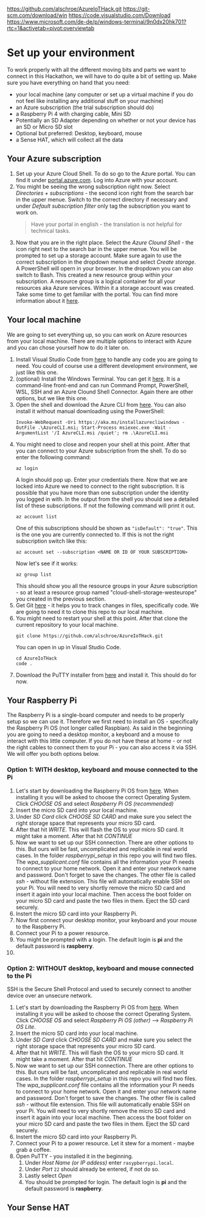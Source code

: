 https://github.com/alschroe/AzureIoTHack.git
https://git-scm.com/download/win
https://code.visualstudio.com/Download
https://www.microsoft.com/de-de/p/windows-terminal/9n0dx20hk701?rtc=1&activetab=pivot:overviewtab

# Set up your environment

To work properly with all the different moving bits and parts we want to connect in this Hackathon, we will have to do quite a bit of setting up. Make sure you have everything on hand that you need:
- your local machine (any computer or set up a virtual machine if you do not feel like installing any additional stuff on your machine)
- an Azure subscription (the trial subscription should do)
- a Raspberry Pi 4 with charging cable, Mini SD
- Potentially an SD Adapter depending on whether or not your device has an SD or Micro SD slot
- Optional but preferred: Desktop, keyboard, mouse
- a Sense HAT, which will collect all the data

## Your Azure subscription
1. Set up your Azure Cloud Shell. To do so go to the Azure portal. You can find it under [portal.azure.com](https://portal.azure.com). Log into Azure with your account. 
1. You might be seeing the wrong subscription right now. Select *Directories + subscriptions* - the second icon right from the search bar in the upper menue. Switch to the correct directory if necessary and under *Default subscription filter* only tag the subscription you want to work on.
    > Have your portal in english - the translation is not helpful for technical tasks.
1. Now that you are in the right place. Select the *Azure Clound Shell* - the icon right next to the search bar in the upper menue. You will be prompted to set up a storage account. Make sure again to use the correct subscription in the dropdown menue and select *Create storage*. A PowerShell will opern in your browser. In the dropdown you can also switch to Bash.
    This created a new resource group within your subscription. A resource group is a logical container for all your resources aka Azure services. Within it a storage account was created.
Take some time to get familiar with the portal. You can find more information about it [here](https://docs.microsoft.com/en-us/azure/azure-portal/azure-portal-overview).

## Your local machine
We are going to set everything up, so you can work on Azure resources from your local machine. There are multiple options to interact with Azure and you can chose yourself how to do it later on.
1. Install Visual Studio Code from [here](https://code.visualstudio.com/Download) to handle any code you are going to need. You could of course use a different development environment, we just like this one.
1. (optional) Install the Windows Terminal. You can get it [here](https://www.microsoft.com/en-us/p/windows-terminal/9n0dx20hk701?activetab=pivot:overviewtab). It is a command-line front-end and can run Command Prompt, PowerShell, WSL, SSH and an Azure Clound Shell Connector. Again there are other options, but we like this one.
1. Open the shell and download the Azure CLI from [here](https://docs.microsoft.com/en-us/cli/azure/install-azure-cli-windows?tabs=azure-cli). You can also install it without manual downloading using the PowerShell:
    ```shell
    Invoke-WebRequest -Uri https://aka.ms/installazurecliwindows -OutFile .\AzureCLI.msi; Start-Process msiexec.exe -Wait -ArgumentList '/I AzureCLI.msi /quiet'; rm .\AzureCLI.msi
    ```
1. You might need to close and reopen your shell at this point. After that you can connect to your Azure subscription from the shell. To do so enter the following command:
    ```shell
    az login
    ```
    A login should pop up. Enter your credentials there. Now that we are locked into Azure we need to connect to the right subscription. It is possible that you have more than one subscription under the identity you logged in with. In the output from the shell you should see a detailed list of these subscriptions. If not the following command will print it out.
    ```shell
    az account list
    ```
    One of this subscriptions should be shown as ```"isDefault": "true"```. This is the one you are currently connected to. If this is not the right subscription switch like this:
    ```shell
    az account set --subscription <NAME OR ID OF YOUR SUBSCRIPTION>
    ``` 
    Now let's see if it works:
    ```shell
    az group list
    ```
    This should show you all the resource groups in your Azure subscription - so at least a resource group named "cloud-shell-storage-westeurope" you created in the previous section.
1. Get Git [here](https://git-scm.com/downloads) - it helps you to track changes in files, specifically code. We are going to need it to clone this repo to our local machine.
1. You might need to restart your shell at this point. After that clone the current repository to your local machine.
    ```shell
    git clone https://github.com/alschroe/AzureIoTHack.git
    ```
    You can open in up in Visual Studio Code.
    ```shell
    cd AzureIoTHack
    code .
    ```
1. Download the PuTTY installer from [here](https://www.chiark.greenend.org.uk/~sgtatham/putty/latest.html) and install it.
This should do for now.

## Your Raspberry Pi
The Raspberry Pi is a single-board computer and needs to be properly setup so we can use it. Therefore we first need to install an OS - specifically the Raspberry Pi OS (not longer called Raspbian). As said in the beginning you are going to need a desktop monitor, a keyboard and a mouse to interact with this little computer. If you do not have these at home - or not the right cables to connect them to your Pi - you can also access it via SSH. We will offer you both options below.

### Option 1: WITH desktop, keyboard and mouse connected to the Pi
1. Let's start by downloading the Raspberry Pi OS from [here](https://www.raspberrypi.org/downloads.../). When installing it you will be asked to choose the correct Operating System. Click *CHOOSE OS* and select *Raspberry Pi OS (recommended)*
1. Insert the micro SD card into your local machine.
1. Under *SD Card* click *CHOOSE SD CARD* and make sure you select the right storage space that represents your micro SD card.
1. After that hit *WRITE*. This will flash the OS to your micro SD card. It might take a moment. After that hit *CONTINUE*
1. Now we want to set up our SSH connection. There are other options to this. But ours will be fast, uncomplicated and replicable in real world cases. In the folder *raspberrypi_setup* in this repo you will find two files. The *wpa_supplicant.conf* file contains all the information your Pi needs to connect to your home network. Open it and enter your network name and password. Don't forget to save the changes. The other file is called *ssh* - without file extension. This file will automatically enable SSH on your Pi.
    You will need to very shortly remove the micro SD card and insert it again into your local machine. Then access the boot folder on your micro SD card and paste the two files in them. Eject the SD card securely.
1. Instert the micro SD card into your Raspberry Pi.
1. Now first connect your desktop monitor, your keyboard and your mouse to the Raspberry Pi.
1. Connect your Pi to a power resource.
1. You might be prompted with a login.
    The default login is **pi** and the default password is **raspberry**.
1. 


### Option 2: WITHOUT desktop, keyboard and mouse connected to the Pi
SSH is the Secure Shell Protocol and used to securely connect to another device over an unsecure network.
1. Let's start by downloading the Raspberry Pi OS from [here](https://www.raspberrypi.org/downloads.../). When installing it you will be asked to choose the correct Operating System. Click *CHOOSE OS* and select *Raspberry Pi OS (other)* --> *Raspberry Pi OS Lite*.
1. Insert the micro SD card into your local machine.
1. Under *SD Card* click *CHOOSE SD CARD* and make sure you select the right storage space that represents your micro SD card.
1. After that hit *WRITE*. This will flash the OS to your micro SD card. It might take a moment. After that hit *CONTINUE*
1. Now we want to set up our SSH connection. There are other options to this. But ours will be fast, uncomplicated and replicable in real world cases. In the folder *raspberrypi_setup* in this repo you will find two files. The *wpa_supplicant.conf* file contains all the information your Pi needs to connect to your home network. Open it and enter your network name and password. Don't forget to save the changes. The other file is called *ssh* - without file extension. This file will automatically enable SSH on your Pi.
    You will need to very shortly remove the micro SD card and insert it again into your local machine. Then access the boot folder on your micro SD card and paste the two files in them. Eject the SD card securely.
1. Instert the micro SD card into your Raspberry Pi.
1. Connect your Pi to a power resource. Let it stew for a moment - maybe grab a coffee.
1. Open PuTTY - you installed it in the beginning.
    1. Under *Host Name (or IP addess)* enter ```rasypberrypi.local```.
    1. Under *Port* ```22``` should already be entered, if not do so.
    1. Lastly select *Open*
    1. You should be prompted for login. The default login is **pi** and the default password is **raspberry**.


## Your Sense HAT
